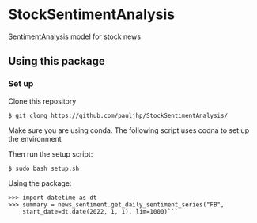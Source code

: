 # StockSentimentAnalysis
SentimentAnalysis model for stock news

## Using this package

### Set up

Clone this repository

```$ git clong https://github.com/pauljhp/StockSentimentAnalysis/```

Make sure you are using conda. The following script uses codna to set up the environment

Then run the setup script:

```$ sudo bash setup.sh ```

Using the package:

```>>> from StockSentimentAnalysis import news_sentiment
>>> import datetime as dt
>>> summary = news_sentiment.get_daily_sentiment_series("FB", 
    start_date=dt.date(2022, 1, 1), lim=1000)```
